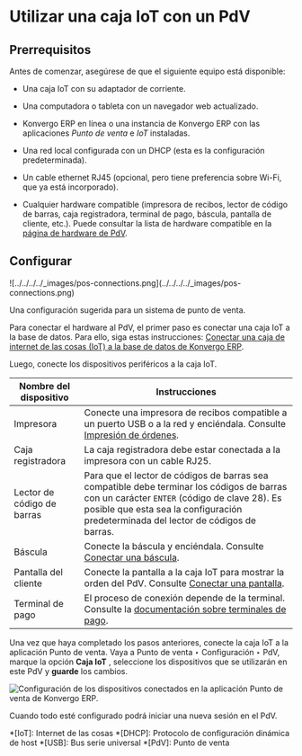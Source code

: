 # Utilizar una caja IoT con un PdV

## Prerrequisitos

Antes de comenzar, asegúrese de que el siguiente equipo está disponible:

  * Una caja IoT con su adaptador de corriente.

  * Una computadora o tableta con un navegador web actualizado.

  * Konvergo ERP en línea o una instancia de Konvergo ERP con las aplicaciones _Punto de venta_ e _IoT_ instaladas.

  * Una red local configurada con un DHCP (esta es la configuración predeterminada).

  * Un cable ethernet RJ45 (opcional, pero tiene preferencia sobre Wi-Fi, que ya está incorporado).

  * Cualquier hardware compatible (impresora de recibos, lector de código de barras, caja registradora, terminal de pago, báscula, pantalla de cliente, etc.). Puede consultar la lista de hardware compatible en la [página de hardware de PdV](https://www.odoo.com/page/point-of-sale-hardware).

## Configurar

![../../../../_images/pos-connections.png](../../../../_images/pos-
connections.png)

Una configuración sugerida para un sistema de punto de venta.

Para conectar el hardware al PdV, el primer paso es conectar una caja IoT a la
base de datos. Para ello, siga estas instrucciones: [Conectar una caja de
internet de las cosas (IoT) a la base de datos de Konvergo ERP](connect).

Luego, conecte los dispositivos periféricos a la caja IoT.

Nombre del dispositivo | Instrucciones  
---|---  
Impresora | Conecte una impresora de recibos compatible a un puerto USB o a la red y enciéndala. Consulte [Impresión de órdenes](../../../sales/point_of_sale/restaurant/kitchen_printing).  
Caja registradora | La caja registradora debe estar conectada a la impresora con un cable RJ25.  
Lector de código de barras | Para que el lector de códigos de barras sea compatible debe terminar los códigos de barras con un carácter `ENTER` (código de clave 28). Es posible que esta sea la configuración predeterminada del lector de códigos de barras.  
Báscula | Conecte la báscula y enciéndala. Consulte [Conectar una báscula](../devices/scale).  
Pantalla del cliente | Conecte la pantalla a la caja IoT para mostrar la orden del PdV. Consulte [Conectar una pantalla](../devices/screen).  
Terminal de pago | El proceso de conexión depende de la terminal. Consulte la [documentación sobre terminales de pago](../../../sales/point_of_sale/payment_methods).  
  
Una vez que haya completado los pasos anteriores, conecte la caja IoT a la
aplicación Punto de venta. Vaya a Punto de venta ‣ Configuración ‣ PdV, marque
la opción **Caja IoT** , seleccione los dispositivos que se utilizarán en este
PdV y **guarde** los cambios.

![Configuración de los dispositivos conectados en la aplicación Punto de venta
de Konvergo ERP.](../../../../_images/iot-connected-devices.png)

Cuando todo esté configurado podrá iniciar una nueva sesión en el PdV.

  *[IoT]: Internet de las cosas
  *[DHCP]: Protocolo de configuración dinámica de host
  *[USB]: Bus serie universal
  *[PdV]: Punto de venta

